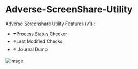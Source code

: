 # Adverse-ScreenShare-Utility



 Adverse Screenshare Utility Features  (v1) : 
 
 
 

 
 
 
- ☂️Process Status Checker
- ☂️Last Modified Checks
- ☂️ Journal Dump




![image](https://user-images.githubusercontent.com/70998914/153252429-a5f75cb7-97a9-44e2-a754-e2da2ad24747.png)
